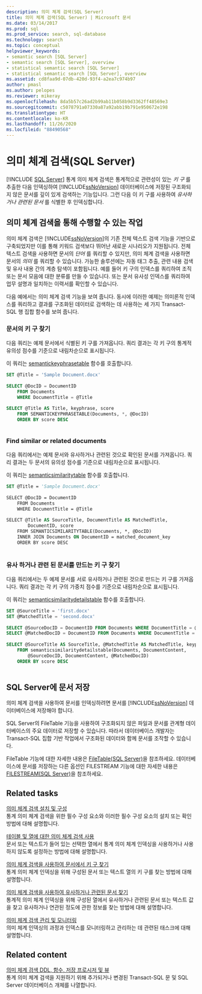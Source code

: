 ```yaml
---
description: 의미 체계 검색(SQL Server)
title: 의미 체계 검색(SQL Server) | Microsoft 문서
ms.date: 03/14/2017
ms.prod: sql
ms.prod_service: search, sql-database
ms.technology: search
ms.topic: conceptual
helpviewer_keywords:
- semantic search [SQL Server]
- semantic search [SQL Server], overview
- statistical semantic search [SQL Server]
- statistical semantic search [SQL Server], overview
ms.assetid: cd8faa9d-07db-420d-93f4-a2ea7c974b97
author: pmasl
ms.author: pelopes
ms.reviewer: mikeray
ms.openlocfilehash: 8da5b57c26ad2b99ab11b058b9d3362ff48569e3
ms.sourcegitcommit: c5078791a07330a87a92abb19b791e950672e198
ms.translationtype: HT
ms.contentlocale: ko-KR
ms.lasthandoff: 11/26/2020
ms.locfileid: "88490568"
---
```

# <a name="semantic-search-sql-server"></a>의미 체계 검색(SQL Server)
 [!INCLUDE [SQL Server](../../includes/applies-to-version/sqlserver.md)]
통계 의미 체계 검색은 통계적으로 관련성이 있는 *키 구* 를 추출한 다음 인덱싱하여 [!INCLUDE[ssNoVersion](../../includes/ssnoversion-md.md)] 데이터베이스에 저장된 구조화되지 않은 문서를 깊이 있게 검색하는 기능입니다. 그런 다음 이 키 구를 사용하여 *유사하거나 관련된 문서* 를 식별한 후 인덱싱합니다.  
  
##  <a name="what-can-you-do-with-semantic-search"></a><a name="whatcanido"></a> 의미 체계 검색을 통해 수행할 수 있는 작업  
 의미 체계 검색은 [!INCLUDE[ssNoVersion](../../includes/ssnoversion-md.md)]의 기존 전체 텍스트 검색 기능을 기반으로 구축되었지만 이를 통해 키워드 검색보다 뛰어난 새로운 시나리오가 지원됩니다. 전체 텍스트 검색을 사용하면 문서의 *단어* 를 쿼리할 수 있지만, 의미 체계 검색을 사용하면 문서의 *의미* 를 쿼리할 수 있습니다. 가능한 솔루션에는 자동 태그 추출, 관련 내용 검색 및 유사 내용 간의 계층 탐색이 포함됩니다. 예를 들어 키 구의 인덱스를 쿼리하여 조직 또는 문서 모음에 대한 분류를 만들 수 있습니다. 또는 문서 유사성 인덱스를 쿼리하여 업무 설명과 일치하는 이력서를 확인할 수 있습니다.  
  
 다음 예에서는 의미 체계 검색 기능을 보여 줍니다. 동시에 이러한 예제는 의미론적 인덱스를 쿼리하고 결과를 구조화된 데이터로 검색하는 데 사용하는 세 가지 Transact-SQL 행 집합 함수를 보여 줍니다.  
  
###  <a name="find-the-key-phrases-in-a-document"></a><a name="find1"></a> 문서의 키 구 찾기  
 다음 쿼리는 예제 문서에서 식별된 키 구를 가져옵니다. 쿼리 결과는 각 키 구의 통계적 유의성 점수를 기준으로 내림차순으로 표시됩니다.
 
 이 쿼리는 [semantickeyphrasetable](../../relational-databases/system-functions/semantickeyphrasetable-transact-sql.md) 함수를 호출합니다.  
  
```sql  
SET @Title = 'Sample Document.docx'  
  
SELECT @DocID = DocumentID  
    FROM Documents  
    WHERE DocumentTitle = @Title  
  
SELECT @Title AS Title, keyphrase, score  
    FROM SEMANTICKEYPHRASETABLE(Documents, *, @DocID)  
    ORDER BY score DESC  
  
```  
  
###  <a name="find-similar-or-related-documents"></a><a name="find2"></a> Find similar or related documents  
 다음 쿼리에서는 예제 문서와 유사하거나 관련된 것으로 확인된 문서를 가져옵니다. 쿼리 결과는 두 문서의 유의성 점수를 기준으로 내림차순으로 표시됩니다.
 
 이 쿼리는 [semanticsimilaritytable](../../relational-databases/system-functions/semanticsimilaritytable-transact-sql.md) 함수를 호출합니다.  
  
```vb  
SET @Title = 'Sample Document.docx'  
  
SELECT @DocID = DocumentID  
    FROM Documents  
    WHERE DocumentTitle = @Title  
  
SELECT @Title AS SourceTitle, DocumentTitle AS MatchedTitle,  
        DocumentID, score  
    FROM SEMANTICSIMILARITYTABLE(Documents, *, @DocID)  
    INNER JOIN Documents ON DocumentID = matched_document_key  
    ORDER BY score DESC  
  
```  
  
###  <a name="find-the-key-phrases-that-make-documents-similar-or-related"></a><a name="find3"></a> 유사 하거나 관련 된 문서를 만드는 키 구 찾기  
 다음 쿼리에서는 두 예제 문서를 서로 유사하거나 관련된 것으로 만드는 키 구를 가져옵니다. 쿼리 결과는 각 키 구의 가중치 점수를 기준으로 내림차순으로 표시됩니다.
 
 이 쿼리는 [semanticsimilaritydetailstable](../../relational-databases/system-functions/semanticsimilaritydetailstable-transact-sql.md) 함수를 호출합니다.  
  
```sql  
SET @SourceTitle = 'first.docx'  
SET @MatchedTitle = 'second.docx'  
  
SELECT @SourceDocID = DocumentID FROM Documents WHERE DocumentTitle = @SourceTitle  
SELECT @MatchedDocID = DocumentID FROM Documents WHERE DocumentTitle = @MatchedTitle  
  
SELECT @SourceTitle AS SourceTitle, @MatchedTitle AS MatchedTitle, keyphrase, score  
    FROM semanticsimilaritydetailstable(Documents, DocumentContent,  
        @SourceDocID, DocumentContent, @MatchedDocID)  
    ORDER BY score DESC  
  
```  
  
##  <a name="store-your-documents-in-sql-server"></a><a name="store"></a> SQL Server에 문서 저장  
 의미 체계 검색을 사용하여 문서를 인덱싱하려면 문서를 [!INCLUDE[ssNoVersion](../../includes/ssnoversion-md.md)] 데이터베이스에 저장해야 합니다.  
  
 SQL Server의 FileTable 기능을 사용하여 구조화되지 않은 파일과 문서를 관계형 데이터베이스의 주요 데이터로 저장할 수 있습니다. 따라서 데이터베이스 개발자는 Transact-SQL 집합 기반 작업에서 구조화된 데이터와 함께 문서를 조작할 수 있습니다.  
  
 FileTable 기능에 대한 자세한 내용은 [FileTable&#40;SQL Server&#41;](../../relational-databases/blob/filetables-sql-server.md)을 참조하세요. 데이터베이스에 문서를 저장하는 다른 옵션인 FILESTREAM 기능에 대한 자세한 내용은 [FILESTREAM&#40;SQL Server&#41;](../../relational-databases/blob/filestream-sql-server.md)을 참조하세요.  
  
##  <a name="related-tasks"></a><a name="reltasks"></a> Related tasks  
 [의미 체계 검색 설치 및 구성](../../relational-databases/search/install-and-configure-semantic-search.md)  
 통계 의미 체계 검색을 위한 필수 구성 요소와 이러한 필수 구성 요소의 설치 또는 확인 방법에 대해 설명합니다.  
  
 [테이블 및 열에 대한 의미 체계 검색 사용](../../relational-databases/search/enable-semantic-search-on-tables-and-columns.md)  
 문서 또는 텍스트가 들어 있는 선택한 열에서 통계 의미 체계 인덱싱을 사용하거나 사용하지 않도록 설정하는 방법에 대해 설명합니다.  
  
 [의미 체계 검색을 사용하여 문서에서 키 구 찾기](../../relational-databases/search/find-key-phrases-in-documents-with-semantic-search.md)  
 통계 의미 체계 인덱싱을 위해 구성된 문서 또는 텍스트 열의 키 구를 찾는 방법에 대해 설명합니다.  
  
 [의미 체계 검색을 사용하여 유사하거나 관련된 문서 찾기](../../relational-databases/search/find-similar-and-related-documents-with-semantic-search.md)  
 통계적 의미 체계 인덱싱을 위해 구성된 열에서 유사하거나 관련된 문서 또는 텍스트 값을 찾고 유사하거나 연관된 정도에 관한 정보를 찾는 방법에 대해 설명합니다.  
  
 [의미 체계 검색 관리 및 모니터링](../../relational-databases/search/manage-and-monitor-semantic-search.md)  
 의미 체계 인덱싱의 과정과 인덱스를 모니터링하고 관리하는 데 관련된 태스크에 대해 설명합니다.  
  
##  <a name="related-content"></a><a name="relcontent"></a> Related content  
 [의미 체계 검색 DDL, 함수, 저장 프로시저 및 뷰](../../relational-databases/search/semantic-search-ddl-functions-stored-procedures-and-views.md)  
 통계 의미 체계 검색을 지원하기 위해 추가되거나 변경된 Transact-SQL 문 및 SQL Server 데이터베이스 개체를 나열합니다.  
  
  
